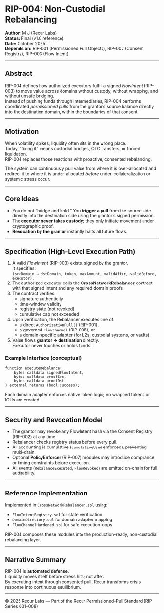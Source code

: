 # RIP-004: Non-Custodial Rebalancing

**Author:** M J (Recur Labs)  
**Status:** Final (v1.0 reference)  
**Date:** October 2025  
**Depends on:** RIP-001 (Permissioned Pull Objects), RIP-002 (Consent Registry), RIP-003 (Flow Intent)

---

## Abstract

RIP-004 defines how authorized executors fulfill a signed *FlowIntent* (RIP-003) to move value across domains without custody, without wrapping, and without unsafe bridging.  
Instead of pushing funds through intermediaries, RIP-004 performs coordinated *permissioned pulls* from the grantor’s source balance directly into the destination domain, within the boundaries of that consent.

---

## Motivation

When volatility spikes, liquidity often sits in the wrong place.  
Today, “fixing it” means custodial bridges, OTC transfers, or forced liquidation.  
RIP-004 replaces those reactions with proactive, consented rebalancing.  

The system can continuously pull value from where it is over-allocated and redirect it to where it is under-allocated *before* under-collateralization or systemic stress occur.  

---

## Core Ideas

- You do not “bridge and hold.” You **trigger a pull** from the source side directly into the destination side using the grantor’s signed permission.  
- The **executor never takes custody**; they only initiate movement under cryptographic proof.  
- **Revocation by the grantor** instantly halts all future flows.  

---

## Specification (High-Level Execution Path)

1. A valid *FlowIntent* (RIP-003) exists, signed by the grantor.  
   It specifies:  
   `(srcDomain → dstDomain, token, maxAmount, validAfter, validBefore, executor).`
2. The authorized executor calls the **CrossNetworkRebalancer** contract with that signed intent and any required domain proofs.
3. The contract verifies:
   - signature authenticity  
   - time-window validity  
   - registry state (not revoked)  
   - cumulative cap not exceeded  
4. Upon verification, the Rebalancer executes one of:
   - a direct `AuthorizationPull()` (RIP-001),  
   - a governed `FlowChannel` (RIP-005), or  
   - a domain-specific adapter (for L2s, custodial systems, or vaults).  
5. Value flows **grantor → destination** directly.  
   Executor never touches or holds funds.

### Example Interface (conceptual)

~~~
function executeRebalance(
    bytes calldata signedFlowIntent,
    bytes calldata proofSrc,
    bytes calldata proofDst
) external returns (bool success);
~~~

Each domain adapter enforces native token logic; no wrapped tokens or IOUs are created.

---

## Security and Revocation Model

- The grantor may revoke any FlowIntent hash via the Consent Registry (RIP-002) at any time.  
- Rebalancer checks registry status before every pull.  
- All accounting is cumulative (`cumulativeUsed` enforced), preventing multi-drain.  
- Optional **PolicyEnforcer** (RIP-007) modules may introduce compliance or timing constraints before execution.  
- All events (`RebalanceExecuted`, `FlowRevoked`) are emitted on-chain for full auditability.

---

## Reference Implementation

Implemented in `CrossNetworkRebalancer.sol` using:  
- `FlowIntentRegistry.sol` for state verification  
- `DomainDirectory.sol` for domain adapter mapping  
- `FlowChannelHardened.sol` for safe execution loops  

RIP-004 composes these modules into the production-ready, non-custodial rebalancing layer.

---

## Narrative Summary

RIP-004 is **automated defense**.  
Liquidity moves itself before stress hits; not after.  
By executing intent through consented pull, Recur transforms crisis response into continuous equilibrium.

---

© 2025 Recur Labs — Part of the Recur Permissioned-Pull Standard (RIP Series 001–008)

